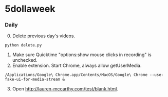 # 5dollaweek

### Daily
0. Delete previous day's videos.
  ```
  python delete.py
  ```
1. Make sure Quicktime "options:show mouse clicks in recording" is unchecked.
2. Enable extension. Start Chrome, always allow getUserMedia.
  ```
  /Applications/Google\ Chrome.app/Contents/MacOS/Google\ Chrome --use-fake-ui-for-media-stream &
  ```
3. Open http://lauren-mccarthy.com/test/blank.html.

